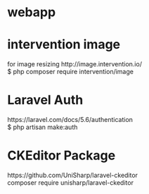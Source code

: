# webapp
<h1>intervention image</h1> for image resizing http://image.intervention.io/ 
<br>
 $ php composer require intervention/image
<br>
<h1>Laravel Auth</h1>https://laravel.com/docs/5.6/authentication
<br> 
$ php artisan make:auth
<br>
<h1>CKEditor Package</h1> https://github.com/UniSharp/laravel-ckeditor
<br>
composer require unisharp/laravel-ckeditor